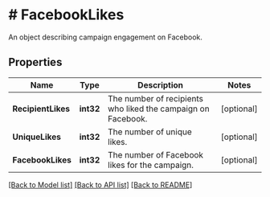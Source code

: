 # # FacebookLikes
An object describing campaign engagement on Facebook.

## Properties 


Name | Type | Description | Notes
------------ | ------------- | ------------- | -------------
**RecipientLikes**| **int32** | The number of recipients who liked the campaign on Facebook.  | [optional]
**UniqueLikes**| **int32** | The number of unique likes.  | [optional]
**FacebookLikes**| **int32** | The number of Facebook likes for the campaign.  | [optional]


[[Back to Model list]](../../README.md#models) [[Back to API list]](../../README.md#endpoints) [[Back to README]](../../README.md)

